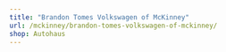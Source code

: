 ```yaml
---
title: "Brandon Tomes Volkswagen of McKinney"
url: /mckinney/brandon-tomes-volkswagen-of-mckinney/
shop: Autohaus
---
```

